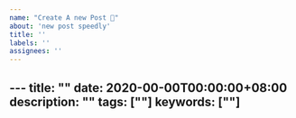 ```yaml
---
name: "Create A new Post 📝"
about: 'new post speedly'
title: ''
labels: ''
assignees: ''
---
```


\---
title: ""
date: 2020-00-00T00:00:00+08:00
description: ""
tags: [""]
keywords: [""]
---